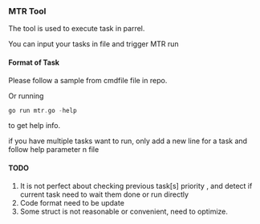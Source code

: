 
### MTR Tool
The tool is used to execute task in parrel.

You can input your tasks in file and trigger MTR run

#### Format of Task
Please follow a sample from cmdfile file in repo.

Or running
```c
go run mtr.go -help
```
to get help info.

if you have multiple tasks want to run, only add a new line for a task and follow help parameter n file


#### TODO
1. It is not perfect about  checking previous task[s] priority , and detect if current task need to wait them done or run directly
2. Code format need to be update
3. Some struct is not reasonable or convenient, need to optimize.
